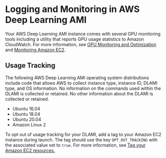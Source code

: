 # Logging and Monitoring in AWS Deep Learning AMI<a name="logging-and-monitoring"></a>

Your AWS Deep Learning AMI instance comes with several GPU monitoring tools including a utility that reports GPU usage statistics to Amazon CloudWatch\. For more information, see [GPU Monitoring and Optimization](https://docs.aws.amazon.com/dlami/latest/devguide/tutorial-gpu.html) and [Monitoring Amazon EC2](https://docs.aws.amazon.com/AWSEC2/latest/UserGuide/monitoring_ec2.html)\. 

## Usage Tracking<a name="logging-and-monitoring-opt-out"></a>

The following AWS Deep Learning AMI operating system distributions include code that allows AWS to collect instance type, instance ID, DLAMI type, and OS information\. No information on the commands used within the DLAMI is collected or retained\. No other information about the DLAMI is collected or retained\.
+ Ubuntu 16\.04
+ Ubuntu 18\.04
+ Ubuntu 20\.04
+ Amazon Linux 2

To opt out of usage tracking for your DLAMI, add a tag to your Amazon EC2 instance during launch\. The tag should use the key `OPT_OUT_TRACKING` with the associated value set to `true`\. For more information, see [Tag your Amazon EC2 resources\.](https://docs.aws.amazon.com/AWSEC2/latest/UserGuide/Using_Tags.html)